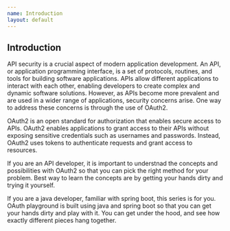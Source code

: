 ```yaml
---
name: Introduction
layout: default
---
```

## Introduction 

API security is a crucial aspect of modern application development. An API, or application programming interface, is a set of protocols, routines, and tools for building software applications. APIs allow different applications to interact with each other, enabling developers to create complex and dynamic software solutions. However, as APIs become more prevalent and are used in a wider range of applications, security concerns arise. One way to address these concerns is through the use of OAuth2.

OAuth2 is an open standard for authorization that enables secure access to APIs. OAuth2 enables applications to grant access to their APIs without exposing sensitive credentials such as usernames and passwords. Instead, OAuth2 uses tokens to authenticate requests and grant access to resources.

If you are an API developer, it is important to understnad the concepts and possibilities with OAuth2 so that you can pick the right method for your problem. Best way to learn the concepts are by getting your hands dirty and trying it yourself.

If you are a java developer, familiar with spring boot, this series is for you. OAuth playground is built using java and spring boot so that you can get your hands dirty and play with it. You can get under the hood, and see how exactly different pieces hang together. 
